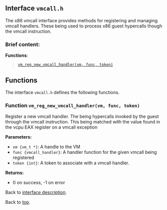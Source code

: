 <!--
     Copyright 2020, Data61, CSIRO (ABN 41 687 119 230)

     SPDX-License-Identifier: CC-BY-SA-4.0
-->

## Interface `vmcall.h`

The x86 vmcall interface provides methods for registering and managing vmcall handlers. These being used
to process x86 guest hypercalls though the vmcall instruction.

### Brief content:

**Functions**:

> [`vm_reg_new_vmcall_handler(vm, func, token)`](#function-vm_reg_new_vmcall_handlervm-func-token)


## Functions

The interface `vmcall.h` defines the following functions.

### Function `vm_reg_new_vmcall_handler(vm, func, token)`

Register a new vmcall handler. The being hypercalls invoked by the
guest through the vmcall instruction.
This being matched with the value found in the vcpu EAX register on a vmcall exception

**Parameters:**

- `vm {vm_t *}`: A handle to the VM
- `func {vmcall_handler}`: A handler function for the given vmcall being registered
- `token {int}`: A token to associate with a vmcall handler.

**Returns:**

- 0 on success, -1 on error

Back to [interface description](#interface-vmcallh).


Back to [top](#).


